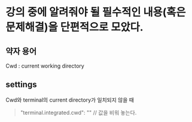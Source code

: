 # 강의 중에 알려줘야 될 필수적인 내용(혹은 문제해결)을 단편적으로 모았다.

## 약자 용어

Cwd : current working directory



## settings

Cwd와 terminal의 current directory가 일치되지 않을 때
>"terminal.integrated.cwd": "" // 값을 비워 놓는다.

